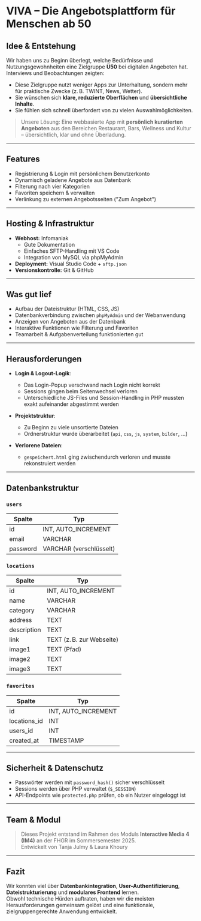 # VIVA – Die Angebotsplattform für Menschen ab 50

## Idee & Entstehung

Wir haben uns zu Beginn überlegt, welche Bedürfnisse und Nutzungsgewohnheiten eine Zielgruppe **Ü50** bei digitalen Angeboten hat. Interviews und Beobachtungen zeigten:

- Diese Zielgruppe nutzt weniger Apps zur Unterhaltung, sondern mehr für praktische Zwecke (z. B. TWINT, News, Wetter).
- Sie wünschen sich **klare, reduzierte Oberflächen** und **übersichtliche Inhalte**.
- Sie fühlen sich schnell überfordert von zu vielen Auswahlmöglichkeiten.

> Unsere Lösung: Eine webbasierte App mit **persönlich kuratierten Angeboten** aus den Bereichen Restaurant, Bars, Wellness und Kultur – übersichtlich, klar und ohne Überladung.

---

## Features

- Registrierung & Login mit persönlichem Benutzerkonto
- Dynamisch geladene Angebote aus Datenbank
- Filterung nach vier Kategorien
- Favoriten speichern & verwalten
- Verlinkung zu externen Angebotsseiten ("Zum Angebot")

---

## Hosting & Infrastruktur

- **Webhost:** Infomaniak  
  - Gute Dokumentation
  - Einfaches SFTP-Handling mit VS Code
  - Integration von MySQL via phpMyAdmin
- **Deployment:** Visual Studio Code + `sftp.json`
- **Versionskontrolle:** Git & GitHub

---

## Was gut lief

- Aufbau der Dateistruktur (HTML, CSS, JS)
- Datenbankverbindung zwischen `phpMyAdmin` und der Webanwendung
- Anzeigen von Angeboten aus der Datenbank
- Interaktive Funktionen wie Filterung und Favoriten
- Teamarbeit & Aufgabenverteilung funktionierten gut

---

## Herausforderungen

- **Login & Logout-Logik**:  
  - Das Login-Popup verschwand nach Login nicht korrekt  
  - Sessions gingen beim Seitenwechsel verloren  
  - Unterschiedliche JS-Files und Session-Handling in PHP mussten exakt aufeinander abgestimmt werden

- **Projektstruktur**:  
  - Zu Beginn zu viele unsortierte Dateien  
  - Ordnerstruktur wurde überarbeitet (`api`, `css`, `js`, `system`, `bilder`, ...)

- **Verlorene Dateien**:  
  - `gespeichert.html` ging zwischendurch verloren und musste rekonstruiert werden

---

## Datenbankstruktur

### `users`

| Spalte     | Typ      |
|------------|----------|
| id         | INT, AUTO_INCREMENT |
| email      | VARCHAR  |
| password   | VARCHAR (verschlüsselt) |

### `locations`

| Spalte     | Typ      |
|------------|----------|
| id         | INT, AUTO_INCREMENT |
| name       | VARCHAR |
| category   | VARCHAR |
| address    | TEXT |
| description | TEXT |
| link       | TEXT (z. B. zur Webseite) |
| image1     | TEXT (Pfad) |
| image2     | TEXT |
| image3     | TEXT |

### `favorites`

| Spalte        | Typ      |
|---------------|----------|
| id            | INT, AUTO_INCREMENT |
| locations_id  | INT |
| users_id      | INT |
| created_at    | TIMESTAMP |

---

## Sicherheit & Datenschutz

- Passwörter werden mit `password_hash()` sicher verschlüsselt
- Sessions werden über PHP verwaltet (`$_SESSION`)
- API-Endpoints wie `protected.php` prüfen, ob ein Nutzer eingeloggt ist

---

## Team & Modul

> Dieses Projekt entstand im Rahmen des Moduls **Interactive Media 4 (IM4)** an der FHGR im Sommersemester 2025.  
> Entwickelt von Tanja Julmy & Laura Khoury

---

## Fazit

Wir konnten viel über **Datenbankintegration**, **User-Authentifizierung**, **Dateistrukturierung** und **modulares Frontend** lernen.  
Obwohl technische Hürden auftraten, haben wir die meisten Herausforderungen gemeinsam gelöst und eine funktionale, zielgruppengerechte Anwendung entwickelt.

